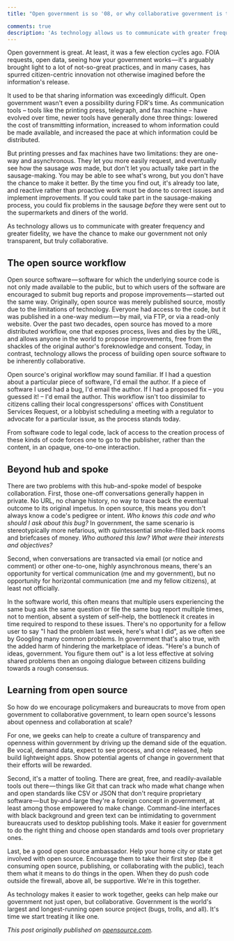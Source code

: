 ```yaml
---
title: "Open government is so '08, or why collaborative government is the next big thing"

comments: true
description: 'As technology allows us to communicate with greater frequency and greater fidelity, we have the chance to make our government not only transparent, but truly collaborative.'
---
```


Open government is great. At least, it was a few election cycles ago. FOIA requests, open data, seeing how your government works — it's arguably brought light to a lot of not-so-great practices, and in many cases, has spurred citizen-centric innovation not otherwise imagined before the information's release.

It used to be that sharing information was exceedingly difficult. Open government wasn't even a possibility during FDR's time. As communication tools – tools like the printing press, telegraph, and fax machine – have evolved over time, newer tools have generally done three things: lowered the cost of transmitting information, increased to whom information could be made available, and increased the pace at which information could be distributed.

But printing presses and fax machines have two limitations: they are one-way and asynchronous. They let you more easily request, and eventually see how the sausage *was* made, but don't let you actually take part in the sausage-making. You may be able to see what's wrong, but you don't have the chance to make it better. By the time you find out, it's already too late, and reactive rather than proactive work must be done to correct issues and implement improvements. If you could take part in the sausage-making process, you could fix problems in the sausage *before* they were sent out to the supermarkets and diners of the world.

As technology allows us to communicate with greater frequency and greater fidelity, we have the chance to make our government not only transparent, but truly collaborative.

## The open source workflow

Open source software — software for which the underlying source code is not only made available to the public, but to which users of the software are encouraged to submit bug reports and propose improvements — started out the same way. Originally, open source was merely published source, mostly due to the limitations of technology. Everyone had access to the code, but it was published in a one-way medium — by mail, via FTP, or via a read-only website. Over the past two decades, open source has moved to a more distributed workflow, one that exposes process, lives and dies by the URL, and allows anyone in the world to propose improvements, free from the shackles of the original author's foreknowledge and consent. Today, in contrast, technology allows the process of building open source software to be inherently collaborative.

Open source's original workflow may sound familiar. If I had a question about a particular piece of software, I'd email the author. If a piece of software I used had a bug, I'd email the author. If I had a proposed fix – you guessed it! – I'd email the author. This workflow isn't too dissimilar to citizens calling their local congresspersons' offices with Constituent Services Request, or a lobbyist scheduling a meeting with a regulator to advocate for a particular issue, as the process stands today.

From software code to legal code, lack of access to the creation process of these kinds of code forces one to go to the publisher, rather than the content, in an opaque, one-to-one interaction.

## Beyond hub and spoke

There are two problems with this hub-and-spoke model of bespoke collaboration. First, those one-off conversations generally happen in private. No URL, no change history, no way to trace back the eventual outcome to its original impetus. In open source, this means you don't always know a code's pedigree or intent. *Who knows this code and who should I ask about this bug?* In government, the same scenario is stereotypically more nefarious, with quintessential smoke-filled back rooms and briefcases of money. *Who authored this law? What were their interests and objectives?*

Second, when conversations are transacted via email (or notice and comment) or other one-to-one, highly asynchronous means, there's an opportunity for vertical communication (me and my government), but no opportunity for horizontal communication (me and my fellow citizens), at least not officially.

In the software world, this often means that multiple users experiencing the same bug ask the same question or file the same bug report multiple times, not to mention, absent a system of self–help, the bottleneck it creates in time required to respond to these issues. There's no opportunity for a fellow user to say "I had the problem last week, here's what I did", as we often see by Googling many common problems. In government that's also true, with the added harm of hindering the marketplace of ideas. "Here's a bunch of ideas, government. You figure them out" is a lot less effective at solving shared problems then an ongoing dialogue between citizens building towards a rough consensus.

## Learning from open source

So how do we encourage policymakers and bureaucrats to move from open government to collaborative government, to learn open source's lessons about openness and collaboration at scale?

For one, we geeks can help to create a culture of transparency and openness within government by driving up the demand side of the equation. Be vocal, demand data, expect to see process, and once released, help build lightweight apps. Show potential agents of change in government that their efforts will be rewarded.

Second, it's a matter of tooling. There are great, free, and readily-available tools out there — things like Git that can track who made what change when and open standards like CSV or JSON that don't require proprietary software — but by-and-large they're a foreign concept in government, at least among those empowered to make change. Command-line interfaces with black background and green text can be intimidating to government bureaucrats used to desktop publishing tools. Make it easier for government to do the right thing and choose open standards amd tools over proprietary ones.

Last, be a good open source ambassador. Help your home city or state get involved with open source. Encourage them to take their first step (be it consuming open source, publishing, or collaborating with the public), teach them what it means to do things in the open. When they do push code outside the firewall, above all, be supportive. We're in this together.

As technology makes it easier to work together, geeks can help make our government not just open, but collaborative. Government is the world's largest and longest-running open source project (bugs, trolls, and all). It's time we start treating it like one.

*This post originally published on [opensource.com](http://opensource.com/government/14/5/open-collaborative-government).*

